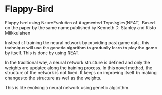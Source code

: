 # Flappy-Bird

Flappy bird using NeuroEvolution of Augmented Topologies(NEAT). Based on the paper by the same name published by Kenneth O. Stanley and Risto Miikkulainen

Instead of training the neural network by providing past game data, this technique will use the genetic algorithm to gradually learn to play the game by itself. This is done by using NEAT.

In the traditional way, a neural network structure is defined and only the weights are updated along the training process. In this novel method, the structure of the network is not fixed. It keeps on improving itself by making changes to the structure as well as the weights.

This is like evolving a neural network using genetic algorithm.
